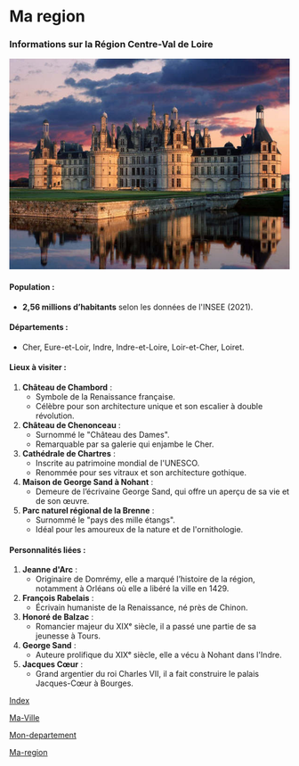 # Ma region


### Informations sur **la Région Centre-Val de Loire**

![Centre-Val de Loire](centre.jpg)

#### **Population :**
- **2,56 millions d’habitants** selon les données de l'INSEE (2021).

#### **Départements :**
- Cher, Eure-et-Loir, Indre, Indre-et-Loire, Loir-et-Cher, Loiret.

#### **Lieux à visiter :**
1. **Château de Chambord** :
   - Symbole de la Renaissance française.
   - Célèbre pour son architecture unique et son escalier à double révolution.
2. **Château de Chenonceau** :
   - Surnommé le "Château des Dames".
   - Remarquable par sa galerie qui enjambe le Cher.
3. **Cathédrale de Chartres** :
   - Inscrite au patrimoine mondial de l'UNESCO.
   - Renommée pour ses vitraux et son architecture gothique.
4. **Maison de George Sand à Nohant** :
   - Demeure de l’écrivaine George Sand, qui offre un aperçu de sa vie et de son œuvre.
5. **Parc naturel régional de la Brenne** :
   - Surnommé le "pays des mille étangs".
   - Idéal pour les amoureux de la nature et de l'ornithologie.

#### **Personnalités liées :**
1. **Jeanne d'Arc** :
   - Originaire de Domrémy, elle a marqué l’histoire de la région, notamment à Orléans où elle a libéré la ville en 1429.
2. **François Rabelais** :
   - Écrivain humaniste de la Renaissance, né près de Chinon.
3. **Honoré de Balzac** :
   - Romancier majeur du XIXᵉ siècle, il a passé une partie de sa jeunesse à Tours.
4. **George Sand** :
   - Auteure prolifique du XIXᵉ siècle, elle a vécu à Nohant dans l'Indre.
5. **Jacques Cœur** :
   - Grand argentier du roi Charles VII, il a fait construire le palais Jacques-Cœur à Bourges.

[Index](index.md)

[Ma-Ville](ma-ville.md)

[Mon-departement](mon-departement.md)

[Ma-region](ma-region.md)